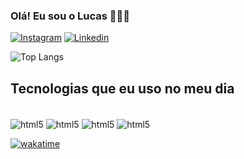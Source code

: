 ### Olá! Eu sou o Lucas 🙋🏻‍♂️

[![Instagram](https://img.shields.io/badge/Instagram-E4405F?style=for-the-badge&logo=instagram&logoColor=white)](https://www.instagram.com/lucas.bnkz/)
[![Linkedin](https://img.shields.io/badge/LinkedIn-0077B5?style=for-the-badge&logo=linkedin&logoColor=white)](https://www.linkedin.com/in/lucas-baixo-nunes-362408248)

![Top Langs](https://github-readme-stats.vercel.app/api/top-langs/?username=lbnkz&layout=compact)

## Tecnologias que eu uso no meu dia

<div style="display: inline_block"><br/>
    <img align="center" alt="html5" src="https://img.shields.io/badge/HTML5-E34F26?style=for-the-badge&logo=html5&logoColor=white" />
    <img align="center" alt="html5" src="https://img.shields.io/badge/CSS3-1572B6?style=for-the-badge&logo=css3&logoColor=white" />
    <img align="center" alt="html5" src="https://img.shields.io/badge/JavaScript-323330?style=for-the-badge&logo=javascript&logoColor=F7DF1E" />
    <img align="center" alt="html5" src="https://img.shields.io/badge/Python-14354C?style=for-the-badge&logo=python&logoColor=white" />
</div>

[![wakatime](https://wakatime.com/badge/user/6101e9ef-4606-4de8-9665-e9d3584ead8f/project/0b96fadb-a39d-43aa-b55d-d94d497b79d8.svg)](https://wakatime.com/badge/user/6101e9ef-4606-4de8-9665-e9d3584ead8f/project/0b96fadb-a39d-43aa-b55d-d94d497b79d8)
